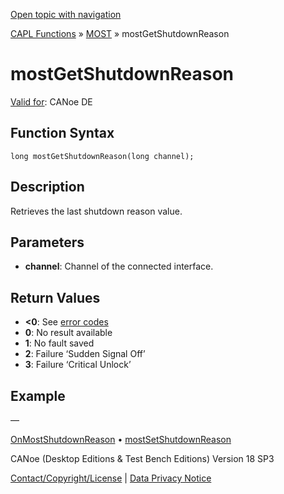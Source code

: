 [Open topic with navigation](../../../../../CANoeDEFamily.htm#Topics/CAPLFunctions/MOST/Functions/CAPLfunctionMOSTGetShutdownReason.md)

[CAPL Functions](../../CAPLfunctions.md) » [MOST](../CAPLfunctionsMOSTOverview.md) » mostGetShutdownReason

# mostGetShutdownReason

[Valid for](../../../Shared/FeatureAvailability.md): CANoe DE

## Function Syntax

```
long mostGetShutdownReason(long channel);
```

## Description

Retrieves the last shutdown reason value.

## Parameters

- **channel**: Channel of the connected interface.

## Return Values

- **<0**: See [error codes](../CAPLfunctionsMOSTErrorCodes.md)
- **0**: No result available
- **1**: No fault saved
- **2**: Failure ‘Sudden Signal Off’
- **3**: Failure ‘Critical Unlock’

## Example

—

[OnMostShutdownReason](../EventProcedures/CAPLfunctionOnMostShutdownReason.md) • [mostSetShutdownReason](CAPLfunctionMOSTSetShutdownReason.md)

CANoe (Desktop Editions & Test Bench Editions) Version 18 SP3

[Contact/Copyright/License](../../../Shared/ContactCopyrightLicense.md) | [Data Privacy Notice](https://www.vector.com/int/en/company/get-info/privacy-policy/)
